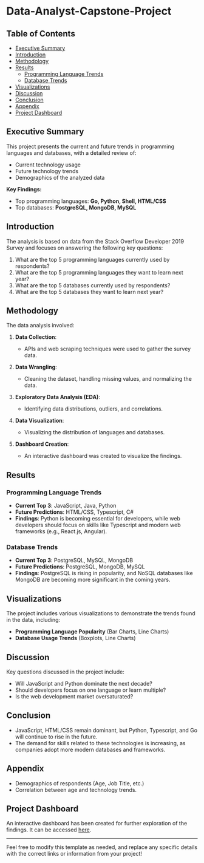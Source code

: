 # Data-Analyst-Capstone-Project

## Table of Contents

- [Executive Summary](#executive-summary)
- [Introduction](#introduction)
- [Methodology](#methodology)
- [Results](#results)
  - [Programming Language Trends](#programming-language-trends)
  - [Database Trends](#database-trends)
- [Visualizations](#visualizations)
- [Discussion](#discussion)
- [Conclusion](#conclusion)
- [Appendix](#appendix)
- [Project Dashboard](#project-dashboard)

## Executive Summary

This project presents the current and future trends in programming languages and databases, with a detailed review of:

- Current technology usage
- Future technology trends
- Demographics of the analyzed data

**Key Findings:**
- Top programming languages: **Go, Python, Shell, HTML/CSS**
- Top databases: **PostgreSQL, MongoDB, MySQL**

## Introduction

The analysis is based on data from the Stack Overflow Developer 2019 Survey and focuses on answering the following key questions:

1. What are the top 5 programming languages currently used by respondents?
2. What are the top 5 programming languages they want to learn next year?
3. What are the top 5 databases currently used by respondents?
4. What are the top 5 databases they want to learn next year?

## Methodology

The data analysis involved:

1. **Data Collection**:
   - APIs and web scraping techniques were used to gather the survey data.
   
2. **Data Wrangling**:
   - Cleaning the dataset, handling missing values, and normalizing the data.

3. **Exploratory Data Analysis (EDA)**:
   - Identifying data distributions, outliers, and correlations.

4. **Data Visualization**:
   - Visualizing the distribution of languages and databases.

5. **Dashboard Creation**:
   - An interactive dashboard was created to visualize the findings.

## Results

### Programming Language Trends

- **Current Top 3**: JavaScript, Java, Python
- **Future Predictions**: HTML/CSS, Typescript, C#
- **Findings**: Python is becoming essential for developers, while web developers should focus on skills like Typescript and modern web frameworks (e.g., React.js, Angular).

### Database Trends

- **Current Top 3**: PostgreSQL, MySQL, MongoDB
- **Future Predictions**: PostgreSQL, MongoDB, MySQL
- **Findings**: PostgreSQL is rising in popularity, and NoSQL databases like MongoDB are becoming more significant in the coming years.

## Visualizations

The project includes various visualizations to demonstrate the trends found in the data, including:

- **Programming Language Popularity** (Bar Charts, Line Charts)
- **Database Usage Trends** (Boxplots, Line Charts)

## Discussion

Key questions discussed in the project include:

- Will JavaScript and Python dominate the next decade?
- Should developers focus on one language or learn multiple?
- Is the web development market oversaturated?

## Conclusion

- JavaScript, HTML/CSS remain dominant, but Python, Typescript, and Go will continue to rise in the future.
- The demand for skills related to these technologies is increasing, as companies adopt more modern databases and frameworks.

## Appendix

- Demographics of respondents (Age, Job Title, etc.)
- Correlation between age and technology trends.

## Project Dashboard

An interactive dashboard has been created for further exploration of the findings. It can be accessed [here](https://github.com/16Brijesh10/Data-Analyst-Capstone-Project).

---

Feel free to modify this template as needed, and replace any specific details with the correct links or information from your project!
